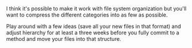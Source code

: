 I think it's possible to make it work with file system organization but you'll want to compress the different categories into as few as possible.

Play around with a few ideas (save all your new files in that format) and adjust hierarchy for at least a three weeks before you fully commit to a method and move your files into that structure.
